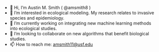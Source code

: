 - 👋 Hi, I’m Austin M. Smith ( @amsmith8 )
- 👀 I’m interested in ecological modeling.  My research relates to invasive species and epidemiology.
- 🌱 I’m currently working on integrating new machine learning methods into ecological studies. 
- 💞️ I’m looking to collaborate on new algorithms that benefit biological studies.
- 📫 How to reach me:  amsmith11@usf.edu

<!---
amsmith8/amsmith8 is a ✨ special ✨ repository because its `README.md` (this file) appears on your GitHub profile.
You can click the Preview link to take a look at your changes.
--->
